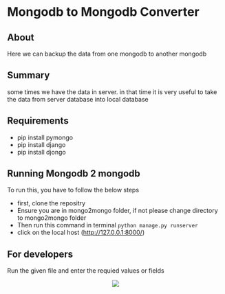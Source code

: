 # Mongodb to Mongodb Converter


## About
Here we can backup the data from one mongodb to another mongodb

## Summary
 some times we have the data in server. in that 
 time it is very useful to take the data from server 
 database into local database



## Requirements 
- pip install pymongo
- pip install django
- pip install djongo


## Running Mongodb 2 mongodb
To run this, you have to follow the below steps
- first, clone the repositry
- Ensure you are in mongo2mongo folder, if not please change directory to mongo2mongo folder
- Then run this command in terminal `python manage.py runserver`
- click on the local host (http://127.0.0.1:8000/)

## For developers
Run the given file and enter the requied values or fields

<p align="center">
<img src="https://vivifyassets.s3.ap-south-1.amazonaws.com/cropped-vivify_login.png" margin_left="100"/>
 </p>
